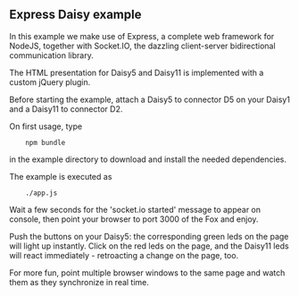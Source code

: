 Express Daisy example
------------------

In this example we make use of Express, a complete web framework for NodeJS, together with Socket.IO, the dazzling client-server bidirectional communication library.

The HTML presentation for Daisy5 and Daisy11 is implemented with a custom jQuery plugin.

Before starting the example, attach a Daisy5 to connector D5 on your Daisy1 and a Daisy11 to connector D2.

On first usage, type

        npm bundle

in the example directory to download and install the needed dependencies.

The example is executed as

        ./app.js

Wait a few seconds for the 'socket.io started' message to appear on console, then point your browser to port 3000 of the Fox and enjoy.

Push the buttons on your Daisy5: the corresponding green leds on the page will light up instantly. Click on the red leds on the page, and the Daisy11 leds will react immediately - retroacting a change on the page, too.

For more fun, point multiple browser windows to the same page and watch them as they synchronize in real time.
